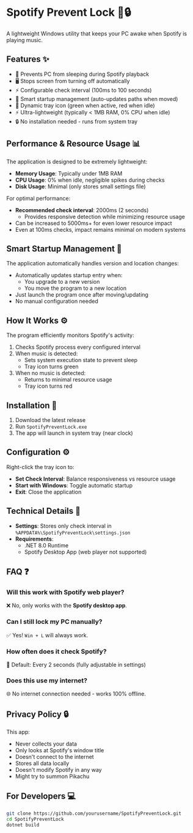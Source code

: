 # Spotify Prevent Lock 🎵🔒

A lightweight Windows utility that keeps your PC awake when Spotify is playing music.

## Features ✨
- 🚫 Prevents PC from sleeping during Spotify playback
- 🖥️ Stops screen from turning off automatically
- ⚡ Configurable check interval (100ms to 100 seconds)
- 📌 Smart startup management (auto-updates paths when moved)
- 🎨 Dynamic tray icon (green when active, red when idle)
- ⚡ Ultra-lightweight (typically < 1MB RAM, 0% CPU when idle)
- 🔒 No installation needed - runs from system tray

## Performance & Resource Usage 📊
The application is designed to be extremely lightweight:
- **Memory Usage**: Typically under 1MB RAM
- **CPU Usage**: 0% when idle, negligible spikes during checks
- **Disk Usage**: Minimal (only stores small settings file)

For optimal performance:
- **Recommended check interval**: 2000ms (2 seconds)
  - Provides responsive detection while minimizing resource usage
- Can be increased to 5000ms+ for even lower resource impact
- Even at 100ms checks, impact remains minimal on modern systems

## Smart Startup Management 🔄
The application automatically handles version and location changes:
- Automatically updates startup entry when:
  - You upgrade to a new version
  - You move the program to a new location
- Just launch the program once after moving/updating
- No manual configuration needed

## How It Works ⚙️
The program efficiently monitors Spotify's activity:
1. Checks Spotify process every configured interval
2. When music is detected:
   - Sets system execution state to prevent sleep
   - Tray icon turns green
3. When no music is detected:
   - Returns to minimal resource usage
   - Tray icon turns red

## Installation 💾
1. Download the latest release
2. Run `SpotifyPreventLock.exe`
3. The app will launch in system tray (near clock)

## Configuration ⚙️
Right-click the tray icon to:
- **Set Check Interval**: Balance responsiveness vs resource usage
- **Start with Windows**: Toggle automatic startup
- **Exit**: Close the application

## Technical Details 🔧
- **Settings**: Stores only check interval in `%APPDATA%\SpotifyPreventLock\settings.json`
- **Requirements**: 
  - .NET 8.0 Runtime
  - Spotify Desktop App (web player not supported)

## FAQ ❓
### Will this work with Spotify web player?
❌ No, only works with the **Spotify desktop app**.

### Can I still lock my PC manually?
✅ Yes! `Win + L` will always work.

### How often does it check Spotify?
🔧 Default: Every 2 seconds (fully adjustable in settings)

### Does this use my internet?
🌐 No internet connection needed - works 100% offline.

## Privacy Policy 🔒
This app:
- Never collects your data
- Only looks at Spotify's window title
- Doesn't connect to the internet
- Stores all data locally
- Doesn't modify Spotify in any way
- Might try to summon Pikachu

## For Developers 💻
```bash
git clone https://github.com/yourusername/SpotifyPreventLock.git
cd SpotifyPreventLock
dotnet build

